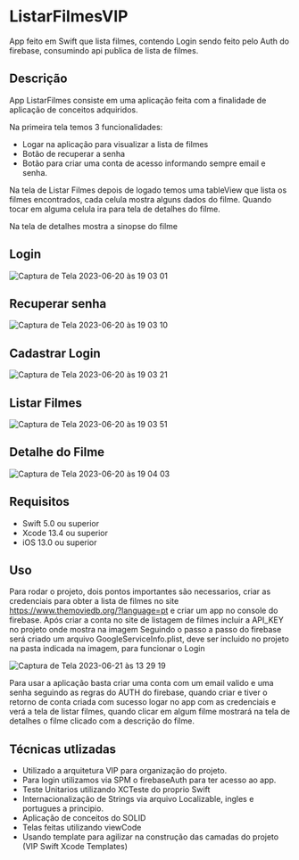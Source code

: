 # ListarFilmesVIP

App feito em Swift que lista filmes, contendo Login sendo feito pelo Auth do firebase, consumindo api publica de lista de filmes.

## Descrição

App ListarFilmes consiste em uma aplicação feita com a finalidade de aplicação de conceitos adquiridos.

Na primeira tela temos 3 funcionalidades:
- Logar na aplicação para visualizar a lista de filmes 
- Botão de recuperar a senha
- Botão para criar uma conta de acesso informando sempre email e senha.

Na tela de Listar Filmes depois de logado temos uma tableView que lista os filmes encontrados, cada celula mostra alguns dados do filme.
Quando tocar em alguma celula ira para tela de detalhes do filme.

Na tela de detalhes mostra a sinopse do filme

## Login

![Captura de Tela 2023-06-20 às 19 03 01](https://github.com/willmoreira/ListarFilmesVIP/assets/32074474/4aa82c03-848a-4f9a-b1d7-867f2b18e2b8)

## Recuperar senha

![Captura de Tela 2023-06-20 às 19 03 10](https://github.com/willmoreira/ListarFilmesVIP/assets/32074474/873135d2-91f2-4537-ad45-8a3fa51529d2)

## Cadastrar Login

![Captura de Tela 2023-06-20 às 19 03 21](https://github.com/willmoreira/ListarFilmesVIP/assets/32074474/0eeef5d4-8511-4111-9ceb-67924f0cd9cd)

## Listar Filmes

![Captura de Tela 2023-06-20 às 19 03 51](https://github.com/willmoreira/ListarFilmesVIP/assets/32074474/267623c2-5b11-4525-ba47-c282189597a6)

## Detalhe do Filme

![Captura de Tela 2023-06-20 às 19 04 03](https://github.com/willmoreira/ListarFilmesVIP/assets/32074474/aee53b66-4c2f-46c7-a896-2f064dce41a2)

## Requisitos

- Swift 5.0 ou superior
- Xcode 13.4 ou superior
- iOS 13.0 ou superior

## Uso
Para rodar o projeto, dois pontos importantes são necessarios, criar as credenciais para obter a lista de filmes no site https://www.themoviedb.org/?language=pt e criar um app no console do firebase.
Após criar a conta no site de listagem de filmes incluir a API_KEY no projeto onde mostra na imagem
Seguindo o passo a passo do firebase será criado um arquivo GoogleServiceInfo.plist, deve ser incluido no projeto na pasta indicada na imagem, para funcionar o Login

![Captura de Tela 2023-06-21 às 13 29 19](https://github.com/willmoreira/ListarFilmesVIP/assets/32074474/4912e4f9-b197-441f-b681-2a710b0d5deb)

Para usar a aplicação basta criar uma conta com um email valido e uma senha seguindo as regras do AUTH do firebase, quando criar e tiver o retorno de conta criada com sucesso logar no app com as credenciais e verá a tela de listar filmes, quando clicar em algum filme mostrará na tela de detalhes o filme clicado com a descrição do filme.

## Técnicas utlizadas

- Utilizado a arquitetura VIP para organização do projeto.
- Para login utilizamos via SPM o firebaseAuth para ter acesso ao app.
- Teste Unitarios utilizando XCTeste do proprio Swift
- Internacionalização de Strings via arquivo Localizable, ingles e portugues a principio.
- Aplicação de conceitos do SOLID
- Telas feitas utilizando viewCode
- Usando template para agilizar na construção das camadas do projeto (VIP Swift Xcode Templates)
